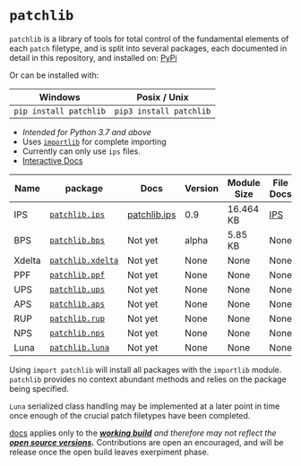# `patchlib`
`patchlib`  is a library of tools for total control of the fundamental elements of each `patch` filetype, and is split into several packages, each documented in detail in this repository, and installed on: [PyPi]( https://pypi.org/project/patchlib/)

Or can be installed with:

|Windows|Posix / Unix|
|--|--|
|`pip install patchlib`  | `pip3 install patchlib` |
 - *Intended for Python 3.7 and above*
 - Uses [`importlib`](https://docs.python.org/3/library/importlib.html) for complete importing
 - Currently can only use `ips` files.
 - [Interactive Docs](https://patchlib.readthedocs.io)

|Name | package |Docs| Version| Module Size | File Docs|
|--|--|--|--|--|--|
|IPS|[`patchlib.ips`](https://github.com/BrettefromNesUniverse/patchlib/blob/main/src/patchlib/ips/__init__.py)| [patchlib.ips](https://github.com/BrettefromNesUniverse/patchlib/blob/main/docs/patchlib.ips_docs.md) |0.9|16.464 KB |[IPS](https://github.com/BrettefromNesUniverse/patchlib/blob/main/docs/ips_docs.md) |
|BPS|[`patchlib.bps`]()|Not yet|alpha|5.85 KB|None
|Xdelta|[`patchlib.xdelta`]()|Not yet|None|None|None
|PPF|[`patchlib.ppf`]()|Not yet|None|None|None
|UPS|[`patchlib.ups`]()|Not yet|None|None|None
|APS|[`patchlib.aps`]()|Not yet|None|None|None
|RUP|[`patchlib.rup`]()|Not yet|None|None|None
|NPS|[`patchlib.nps`]()|Not yet|None|None|None
|Luna|[`patchlib.luna`]()|Not yet|None|None|None

Using `import patchlib` will install all packages with the `importlib` module. `patchlib` provides no context abundant methods and relies on the package being specified.

`Luna` serialized class handling may be implemented at a later point in time once enough of the crucial patch filetypes have been completed.

[docs](https://github.com/BrettefromNesUniverse/patchlib/tree/main/docs) applies only to the ***[working build](https://pypi.org/project/patchlib/)** and therefore may not reflect the **[open source versions](https://github.com/BrettefromNesUniverse/patchlib/blob/main/src/patchlib/).*** Contributions are open an encouraged, and will be release once the open build leaves exerpiment phase.
